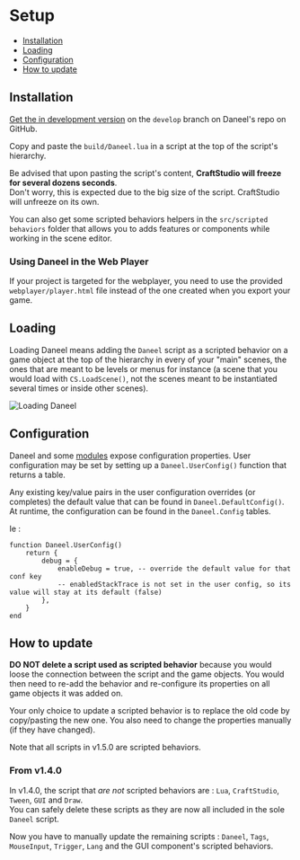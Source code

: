 # Setup

- [Installation](#installation)
- [Loading](#loading)
- [Configuration](#configuration)
- [How to update](#update)


<a name="installation"></a>
## Installation 

[Get the in development version](https://github.com/florentpoujol/Daneel/tree/develop) on the `develop` branch on Daneel's repo on GitHub.

Copy and paste the `build/Daneel.lua` in a script at the top of the script's hierarchy.  

Be advised that upon pasting the script's content, __CraftStudio will freeze for several dozens seconds__.  
Don't worry, this is expected due to the big size of the script. CraftStudio will unfreeze on its own.

You can also get some scripted behaviors helpers in the `src/scripted behaviors` folder that allows you to adds features or components while working in the scene editor.

### Using Daneel in the Web Player

If your project is targeted for the webplayer, you need to use the provided `webplayer/player.html` file instead of the one created when you export your game.


<a name="loading"></a>
## Loading

Loading Daneel means adding the `Daneel` script as a scripted behavior on a game object at the top of the hierarchy in every of your "main" scenes, the ones that are meant to be levels or menus for instance (a scene that you would load with `CS.LoadScene()`, not the scenes meant to be instantiated several times or inside other scenes).  

![Loading Daneel](img/loading_daneel.jpg)

<a name="configuration"></a>
## Configuration

Daneel and some [modules](modules) expose configuration properties. User configuration may be set by setting up a `Daneel.UserConfig()` function  that returns a table.

Any existing key/value pairs in the user configuration overrides (or completes) the default value that can be found in `Daneel.DefaultConfig()`.  
At runtime, the configuration can be found in the `Daneel.Config` tables.

Ie :

    function Daneel.UserConfig()
        return {
            debug = {
                enableDebug = true, -- override the default value for that conf key
                -- enabledStackTrace is not set in the user config, so its value will stay at its default (false)
            },
        }
    end


<a name="update"></a>
## How to update

__DO NOT delete a script used as scripted behavior__ because you would loose the connection between the script and the game objects. You would then need to re-add the behavior and re-configure its properties on all game objects it was added on.  

Your only choice to update a scripted behavior is to replace the old code by copy/pasting the new one. You also need to change the properties manually (if they have changed).

Note that all scripts in v1.5.0 are scripted behaviors.

### From v1.4.0

In v1.4.0, the script that _are not_ scripted behaviors are : `Lua`, `CraftStudio`, `Tween`, `GUI` and `Draw`.  
You can safely delete these scripts as they are now all included in the sole `Daneel` script.

Now you have to manually update the remaining scripts : `Daneel`, `Tags`, `MouseInput`, `Trigger`, `Lang` and the GUI component's scripted behaviors.
